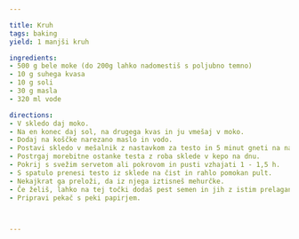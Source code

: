 ```yaml
---

title: Kruh
tags: baking
yield: 1 manjši kruh

ingredients:
- 500 g bele moke (do 200g lahko nadomestiš s poljubno temno)
- 10 g suhega kvasa
- 10 g soli
- 30 g masla
- 320 ml vode

directions:
- V skledo daj moko.
- Na en konec daj sol, na drugega kvas in ju vmešaj v moko.
- Dodaj na koščke narezano maslo in vodo.
- Postavi skledo v mešalnik z nastavkom za testo in 5 minut gneti na najnižji hitrosti.
- Postrgaj morebitne ostanke testa z roba sklede v kepo na dnu.
- Pokrij s svežim servetom ali pokrovom in pusti vzhajati 1 - 1,5 h.
- S spatulo prenesi testo iz sklede na čist in rahlo pomokan pult.
- Nekajkrat ga preloži, da iz njega iztisneš mehurčke.
- Če želiš, lahko na tej točki dodaš pest semen in jih z istim prelaganjem testa počasi porazporediš po testu.
- Pripravi pekač s peki papirjem.



---
```

<Recipe :data="$frontmatter" />





